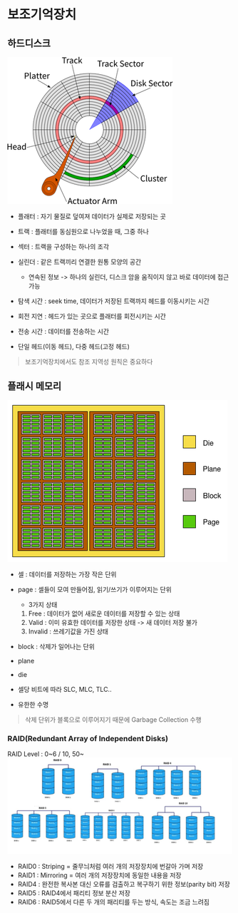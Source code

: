 # 보조기억장치

## 하드디스크
![alt text](image-3.png)

- 플래터 : 자기 물질로 덮여져 데이터가 실제로 저장되는 곳
- 트랙 : 플래터를 동심원으로 나누었을 때, 그중 하나
- 섹터 : 트랙을 구성하는 하나의 조각
- 실린더 : 같은 트랙끼리 연결한 원통 모양의 공간
  - 연속된 정보 -> 하나의 실린더, 디스크 암을 움직이지 않고 바로 데이터에 접근 가능

- 탐색 시간 : seek time, 데이터가 저장된 트랙까지 헤드를 이동시키는 시간
- 회전 지연 : 헤드가 있는 곳으로 플래터를 회전시키는 시간
- 전송 시간 : 데이터를 전송하는 시간
- 단일 헤드(이동 헤드), 다중 헤드(고정 헤드)
> 보조기억장치에서도 참조 지역성 원칙은 중요하다

## 플래시 메모리
![alt text](image-4.png)
- 셀 : 데이터를 저장하는 가장 작은 단위
- page : 셀들이 모여 만들어짐, 읽기/쓰기가 이루어지는 단위
  - 3가지 상태
  1. Free : 데이터가 없어 새로운 데이터를 저장할 수 있는 상태
  2. Valid : 이미 유효한 데이터를 저장한 상태 -> 새 데이터 저장 불가
  3. Invalid : 쓰레기값을 가진 상태 

- block : 삭제가 일어나는 단위
- plane
- die

- 셀당 비트에 따라 SLC, MLC, TLC..
- 유한한 수명

> 삭제 단위가 블록으로 이루어지기 때문에 Garbage Collection 수행

### RAID(Redundant Array of Independent Disks)

RAID Level : 0~6 / 10, 50~
![alt text](image-5.png)

- RAID0 : Striping = 줄무늬처럼 여러 개의 저장장치에 번갈아 가며 저장
- RAID1 : Mirroring = 여러 개의 저장장치에 동일한 내용을 저장
- RAID4 : 완전한 복사본 대신 오류를 검출하고 복구하기 위한 정보(parity bit) 저장
- RAID5 : RAID4에서 패리티 정보 분산 저장
- RAID6 : RAID5에서 다른 두 개의 패리티를 두는 방식, 속도는 조금 느려짐